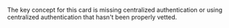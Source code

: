 The key concept for this card is missing centralized authentication or using centralized authentication that hasn't been properly vetted.
 